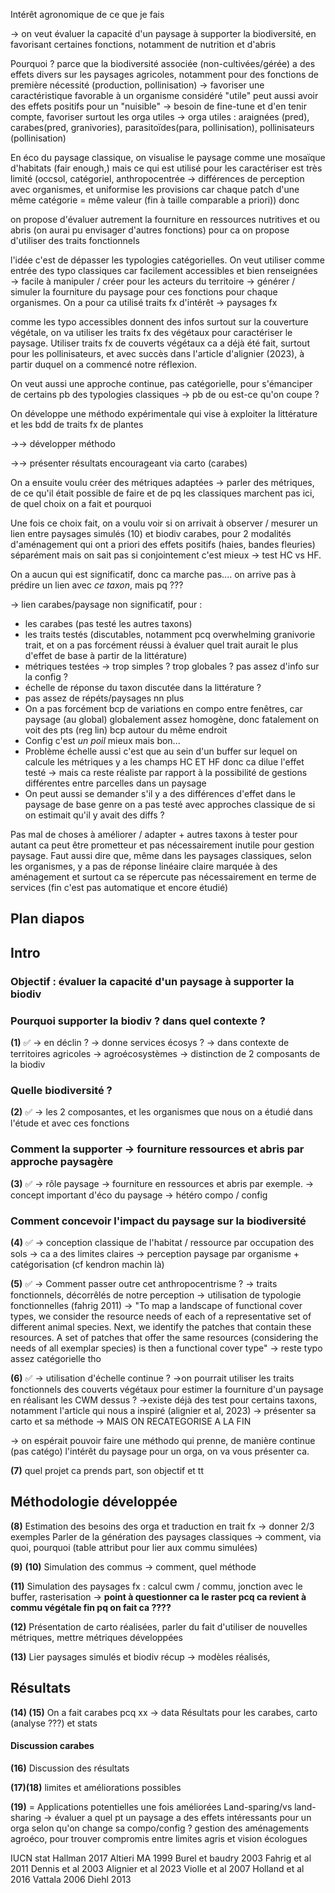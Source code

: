 

Intérêt agronomique de ce que je fais 

→ on veut évaluer la capacité d'un paysage à supporter la biodiversité, en favorisant certaines fonctions, notamment de nutrition et d'abris

Pourquoi ? parce que la biodiversité associée (non-cultivées/gérée) a des effets divers sur les paysages agricoles, notamment pour des fonctions de première nécessité (production, pollinisation)
→ favoriser une caractéristique favorable à un organisme considéré "utile" peut aussi avoir des effets positifs pour un "nuisible"
→ besoin de fine-tune et d'en tenir compte, favoriser surtout les orga utiles
→ orga utiles : araignées (pred), carabes(pred, granivories), parasitoïdes(para, pollinisation), pollinisateurs (pollinisation)

En éco du paysage classique, on visualise le paysage comme une mosaïque d'habitats (fair enough,) mais ce qui est utilisé pour les caractériser est très limité (occsol, catégoriel, anthropocentrée → différences de perception avec organismes, et uniformise les provisions car chaque patch d'une même catégorie = même valeur (fin à taille comparable a priori))
donc

on propose d'évaluer autrement la fourniture en ressources nutritives et ou abris (on aurai pu envisager d'autres fonctions)
pour ca on propose d'utiliser des traits fonctionnels

l'idée c'est de dépasser les typologies catégorielles.
On veut utiliser comme entrée des typo classiques car facilement accessibles et bien renseignées → facile à manipuler / créer pour les acteurs du territoire → générer / simuler la fourniture du paysage pour ces fonctions pour chaque organismes.
On a pour ca utilisé traits fx d'intérêt → paysages fx

comme les typo accessibles donnent des infos surtout sur la couverture végétale, on va utiliser les traits fx des végétaux pour caractériser le paysage.
Utiliser traits fx de couverts végétaux ca a déjà été fait, surtout pour les pollinisateurs, et avec succès dans l'article d'alignier (2023), à partir duquel on a commencé notre réflexion.

On veut aussi une approche continue, pas catégorielle, pour s'émanciper de certains pb des typologies classiques → pb de ou est-ce qu'on coupe ?

On développe une méthodo expérimentale qui vise à exploiter la littérature et les bdd de traits fx de plantes

→→ développer méthodo

→→ présenter résultats encourageant via carto (carabes)

On a ensuite voulu créer des métriques adaptées → parler des métriques, de ce qu'il était possible de faire et de pq les classiques marchent pas ici, de quel choix on a fait et pourquoi

Une fois ce choix fait, on a voulu voir si on arrivait à observer / mesurer un lien entre paysages simulés (10) et biodiv carabes, pour 2 modalités d'aménagement qui ont a priori des effets positifs (haies, bandes fleuries) séparément mais on sait pas si conjointement c'est mieux → test HC vs HF.

On a aucun qui est significatif, donc ca marche pas.... on arrive pas à prédire un lien avec *ce taxon*, mais pq ???

→ lien carabes/paysage non significatif, pour :
- les carabes (pas testé les autres taxons)
- les traits testés (discutables, notamment pcq overwhelming granivorie trait, et on a pas forcément réussi à évaluer quel trait aurait le plus d'effet de base à partir de la littérature)
- métriques testées → trop simples ? trop globales ? pas assez d'info sur la config ?
- échelle de réponse du taxon discutée dans la littérature ?
- pas assez de répéts/paysages nn plus
- On a pas forcément bcp de variations en compo entre fenêtres, car paysage (au global) globalement assez homogène, donc fatalement on voit des pts (reg lin) bcp autour du même endroit
- Config c'est *un poil* mieux mais bon... 
- Problème échelle aussi c'est que au sein d'un buffer sur lequel on calcule les métriques y a les champs HC ET HF donc ca dilue l'effet testé → mais ca reste réaliste par rapport à la possibilité de gestions différentes entre parcelles dans un paysage
- On peut aussi se demander s'il y a des différences d'effet dans le paysage de base genre on a pas testé avec approches classique de si on estimait qu'il y avait des diffs ?

Pas mal de choses à améliorer / adapter + autres taxons à tester 
pour autant ca peut être prometteur et pas nécessairement inutile pour gestion paysage.
Faut aussi dire que, même dans les paysages classiques, selon les organismes, y a pas de réponse linéaire claire marquée à des aménagement et surtout ca se répercute pas nécessairement en terme de services (fin c'est pas automatique et encore étudié)


## Plan diapos


## Intro

### Objectif : évaluer la capacité d'un paysage à supporter la biodiv

### Pourquoi supporter la biodiv ? dans quel contexte ?
**(1)** ✅
→ en déclin ?
→ donne services écosys ?
→ dans contexte de territoires agricoles → agroécosystèmes → distinction de 2 composants de la biodiv

### Quelle biodiversité ? 
**(2)** ✅
→ les 2 composantes, et les organismes que nous on a étudié dans l'étude et avec ces fonctions

### Comment la supporter → fourniture ressources et abris par approche paysagère

**(3)**  ✅
→ rôle paysage → fourniture en ressources et abris par exemple.
→ concept important d'éco du paysage  → hétéro compo / config 


### Comment concevoir l'impact du paysage sur la biodiversité

**(4)** ✅
→ conception classique de l'habitat / ressource par occupation des sols
→ ca a des limites claires → perception paysage par organisme + catégorisation (cf kendron machin là)


**(5)** ✅
→ Comment passer outre cet anthropocentrisme ? → traits fonctionnels, décorrêlés de notre perception
→ utilisation de typologie fonctionnelles (fahrig 2011) → "To map a landscape of functional cover types, we consider the resource needs of each of a representative set of different animal species. Next, we identify the patches that contain these resources. A set of patches that offer the same resources (considering the needs of all exemplar species) is then a functional cover type" → reste typo assez catégorielle tho

**(6)** ✅
→ utilisation d'échelle continue ?
→on pourrait utiliser les traits fonctionnels des couverts végétaux pour estimer la fourniture d'un paysage en réalisant les CWM dessus ?
→existe déjà des test pour certains taxons, notamment l'article qui nous a inspiré (alignier et al, 2023) → présenter sa carto et sa méthode → MAIS ON RECATEGORISE A LA FIN

→ on espérait pouvoir faire une méthodo qui prenne, de manière continue (pas catégo) l'intérêt du paysage pour un orga, on va vous présenter ca.

**(7)**
quel projet ca prends part, son objectif et tt
## Méthodologie développée 

**(8)**
Estimation des besoins des orga et traduction en trait fx → donner 2/3 exemples
Parler de la génération des paysages classiques → comment, via quoi, pourquoi (table attribut pour lier aux commu simulées)

**(9)** **(10)**
Simulation des commus → comment, quel méthode

**(11)**
Simulation des paysages fx : calcul cwm / commu, jonction avec le buffer, rasterisation → **point à questionner ca le raster pcq ca revient à commu végétale fin pq on fait ca ????**

**(12)**
Présentation de carto réalisées, parler du fait d'utiliser de nouvelles métriques, mettre métriques développées

**(13)**
Lier paysages simulés et biodiv récup → modèles réalisés,

## Résultats
**(14) (15)**
On a fait carabes pcq xx → data
Résultats pour les carabes, carto (analyse ???) et stats

#### Discussion carabes
**(16)**
Discussion des résultats

**(17)(18)**
limites et améliorations possibles

**(19)** = Applications potentielles une fois améliorées
Land-sparing/vs land-sharing → évaluer a quel pt un paysage a des effets intéressants pour un orga selon qu'on change sa compo/config ?
gestion des aménagements agroéco, pour trouver compromis entre limites agris et vision écologues



IUCN stat
Hallman 2017
Altieri MA 1999
Burel et baudry 2003
Fahrig et al 2011
Dennis et al 2003
Alignier et al 2023
Violle et al 2007
Holland et al 2016
Vattala 2006
Diehl 2013